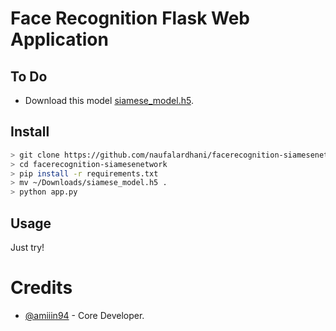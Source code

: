 # Face Recognition Flask Web Application

## To Do
- Download this model [siamese_model.h5](https://drive.google.com/drive/folders/1asMuF3PqdkdiLCoQwWlP4B6_fVqHZb4v?usp=sharing).

## Install 
```sh
> git clone https://github.com/naufalardhani/facerecognition-siamesenetwork
> cd facerecognition-siamesenetwork
> pip install -r requirements.txt
> mv ~/Downloads/siamese_model.h5 .
> python app.py
```

## Usage
Just try!

# Credits
- [@amiiin94](https://github.com/amiiin94) - Core Developer.
